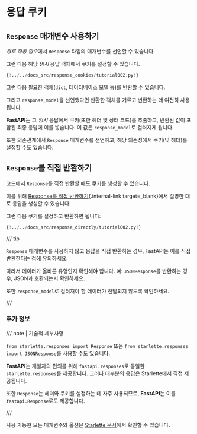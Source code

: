 # 응답 쿠키

## `Response` 매개변수 사용하기

*경로 작동 함수*에서 `Response` 타입의 매개변수를 선언할 수 있습니다.

그런 다음 해당 *임시* 응답 객체에서 쿠키를 설정할 수 있습니다.

```Python hl_lines="1  8-9"
{!../../docs_src/response_cookies/tutorial002.py!}
```

그런 다음 필요한 객체(`dict`, 데이터베이스 모델 등)를 반환할 수 있습니다.

그리고 `response_model`을 선언했다면 반환한 객체를 거르고 변환하는 데 여전히 사용됩니다.

**FastAPI**는 그 *임시* 응답에서 쿠키(또한 헤더 및 상태 코드)를 추출하고, 반환된 값이 포함된 최종 응답에 이를 넣습니다. 이 값은 `response_model`로 걸러지게 됩니다.

또한 의존관계에서 `Response` 매개변수를 선언하고, 해당 의존성에서 쿠키(및 헤더)를 설정할 수도 있습니다.

## `Response`를 직접 반환하기

코드에서 `Response`를 직접 반환할 때도 쿠키를 생성할 수 있습니다.

이를 위해 [Response를 직접 반환하기](response-directly.md){.internal-link target=_blank}에서 설명한 대로 응답을 생성할 수 있습니다.

그런 다음 쿠키를 설정하고 반환하면 됩니다:
```Python hl_lines="1  18"
{!../../docs_src/response_directly/tutorial002.py!}
```
/// tip

`Response` 매개변수를 사용하지 않고 응답을 직접 반환하는 경우, FastAPI는 이를 직접 반환한다는 점에 유의하세요.

따라서 데이터가 올바른 유형인지 확인해야 합니다. 예: `JSONResponse`를 반환하는 경우, JSON과 호환되는지 확인하세요.

또한 `response_model`로 걸러져야 할 데이터가 전달되지 않도록 확인하세요.

///

### 추가 정보

/// note | 기술적 세부사항

`from starlette.responses import Response` 또는 `from starlette.responses import JSONResponse`를 사용할 수도 있습니다.

**FastAPI**는 개발자의 편의를 위해 `fastapi.responses`로 동일한 `starlette.responses`를 제공합니다. 그러나 대부분의 응답은 Starlette에서 직접 제공됩니다.

또한 `Response`는 헤더와 쿠키를 설정하는 데 자주 사용되므로, **FastAPI**는 이를 `fastapi.Response`로도 제공합니다.

///

사용 가능한 모든 매개변수와 옵션은 <a href="https://www.starlette.io/responses/#set-cookie" class="external-link" target="_blank">Starlette 문서</a>에서 확인할 수 있습니다.
